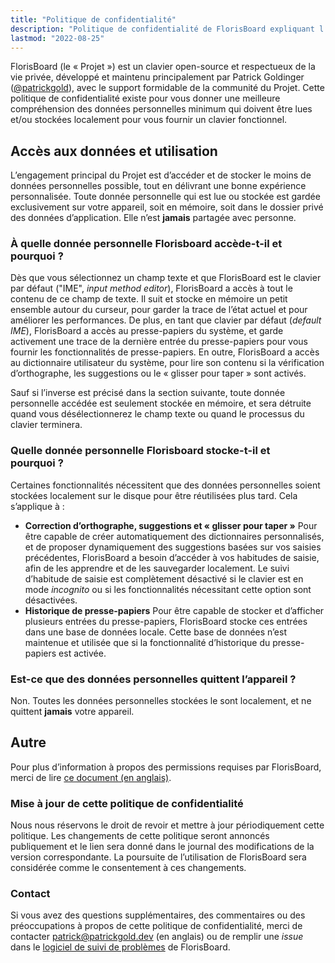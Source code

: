 ```yaml
---
title: "Politique de confidentialité"
description: "Politique de confidentialité de FlorisBoard expliquant l’accès et l’utilisation de vos données personnelles"
lastmod: "2022-08-25"
---
```


FlorisBoard (le « Projet ») est un clavier open-source et respectueux de la vie privée, développé et maintenu principalement par Patrick Goldinger ([@patrickgold](https://github.com/patrickgold)), avec le support formidable de la communité du Projet.
Cette politique de confidentialité existe pour vous donner une meilleure compréhension des données personnelles minimum qui doivent être lues et/ou stockées localement pour vous fournir un clavier fonctionnel.

## Accès aux données et utilisation

L’engagement principal du Projet est d’accéder et de stocker le moins de données personnelles possible, tout en délivrant une bonne expérience personnalisée.
Toute donnée personnelle qui est lue ou stockée est gardée exclusivement sur votre appareil, soit en mémoire, soit dans le dossier privé des données d’application. Elle n’est **jamais** partagée avec personne.

### À quelle donnée personnelle Florisboard accède-t-il et pourquoi ?

Dès que vous sélectionnez un champ texte et que FlorisBoard est le clavier par défaut ("IME", _input method editor_), FlorisBoard a accès à tout le contenu de ce champ de texte.
Il suit et stocke en mémoire un petit ensemble autour du curseur, pour garder la trace de l’état actuel et pour améliorer les performances.
De plus, en tant que clavier par défaut (_default IME_), FlorisBoard a accès au presse-papiers du système, et garde activement une trace de la dernière entrée du presse-papiers pour vous fournir les fonctionnalités de presse-papiers.
En outre, FlorisBoard a accès au dictionnaire utilisateur du système, pour lire son contenu si la vérification d’orthographe, les suggestions ou le « glisser pour taper » sont activés.

Sauf si l’inverse est précisé dans la section suivante, toute donnée personnelle accédée est seulement stockée en mémoire, et sera détruite quand vous désélectionnerez le champ texte ou quand le processus du clavier terminera.

### Quelle donnée personnelle Florisboard stocke-t-il et pourquoi ?

Certaines fonctionnalités nécessitent que des données personnelles soient stockées localement sur le disque pour être réutilisées plus tard.
Cela s’applique à :

- **Correction d’orthographe, suggestions et « glisser pour taper »**
  Pour être capable de créer automatiquement des dictionnaires personnalisés, et de proposer dynamiquement des suggestions basées sur vos saisies précédentes, FlorisBoard a besoin d’accéder à vos habitudes de saisie, afin de les apprendre et de les sauvegarder localement.
  Le suivi d’habitude de saisie est complètement désactivé si le clavier est en mode _incognito_ ou si les fonctionnalités nécessitant cette option sont désactivées.
- **Historique de presse-papiers**
  Pour être capable de stocker et d’afficher plusieurs entrées du presse-papiers, FlorisBoard stocke ces entrées dans une base de données locale.
  Cette base de données n’est maintenue et utilisée que si la fonctionnalité d’historique du presse-papiers est activée.

### Est-ce que des données personnelles quittent l’appareil ?

Non. Toutes les données personnelles stockées le sont localement, et ne quittent **jamais** votre appareil.

## Autre

Pour plus d’information à propos des permissions requises par FlorisBoard, merci de lire [ce document (en anglais)](https://github.com/florisboard/florisboard/wiki/List-of-permissions-FlorisBoard-requests).

### Mise à jour de cette politique de confidentialité

Nous nous réservons le droit de revoir et mettre à jour périodiquement cette politique.
Les changements de cette politique seront annoncés publiquement et le lien sera donné dans le journal des modifications de la version correspondante.
La poursuite de l’utilisation de FlorisBoard sera considérée comme le consentement à ces changements.

### Contact

Si vous avez des questions supplémentaires, des commentaires ou des préoccupations à propos de cette politique de confidentialité, merci de contacter [patrick@patrickgold.dev](mailto:patrick@patrickgold.dev) (en anglais) ou de remplir une _issue_ dans le [logiciel de suivi de problèmes](https://github.com/florisboard/florisboard/issues) de FlorisBoard.
